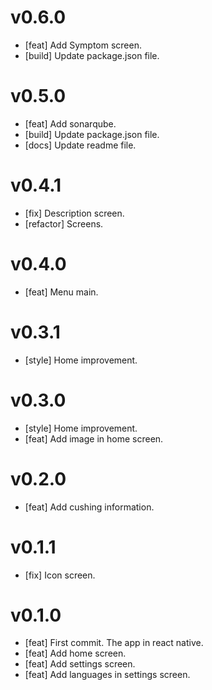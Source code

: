 # v0.6.0

- [feat] Add Symptom screen.
- [build] Update package.json file.

# v0.5.0

- [feat] Add sonarqube.
- [build] Update package.json file.
- [docs] Update readme file.

# v0.4.1

- [fix] Description screen.
- [refactor] Screens.

# v0.4.0

- [feat] Menu main.

# v0.3.1

- [style] Home improvement.

# v0.3.0

- [style] Home improvement.
- [feat] Add image in home screen.

# v0.2.0

- [feat] Add cushing information.

# v0.1.1

- [fix] Icon screen.

# v0.1.0

- [feat] First commit. The app in react native.
- [feat] Add home screen.
- [feat] Add settings screen.
- [feat] Add languages in settings screen.